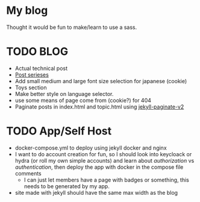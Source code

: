# My blog

Thought it would be fun to make/learn to use a sass.

# TODO BLOG

* Actual technical post
* [Post serieses](https://digitaldrummerj.me/blogging-on-github-part-13-creating-an-article-series/)
* Add small medium and large font size selection for japanese (cookie)
* Toys section
* Make better style on language selector.
* use some means of page come from (cookie?) for 404
* Paginate posts in index.html and topic.html using [jekyll-paginate-v2](https://github.com/sverrirs/jekyll-paginate-v2/blob/master/README-GENERATOR.md#site-configuration)

# TODO App/Self Host

* docker-compose.yml to deploy using jekyll docker and nginx
* I want to do account creation for fun, so I should look into keycloack or hydra (or roll my own simple accounts) and learn about *authorization* vs *authentication*, then deploy the app with docker in the compose file comments
  + I can just let members have a page with badges or something, this needs to be generated by my app.
* site made with jekyll should have the same max width as the blog

